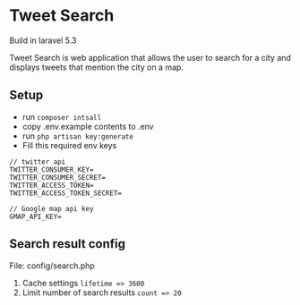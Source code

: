 # Tweet Search

Build in laravel 5.3

Tweet Search is web application that allows the user to search for a city and displays tweets that mention the city on a map.

## Setup

* run `composer intsall`
* copy .env.example contents to .env
* run `php artisan key:generate`
* Fill this required env keys

```
// twitter api
TWITTER_CONSUMER_KEY=
TWITTER_CONSUMER_SECRET=
TWITTER_ACCESS_TOKEN=
TWITTER_ACCESS_TOKEN_SECRET=

// Google map api key
GMAP_API_KEY=
```


## Search result config

File: config/search.php

1. Cache settings `lifetime => 3600`
2. Limit number of search results `count => 20`
